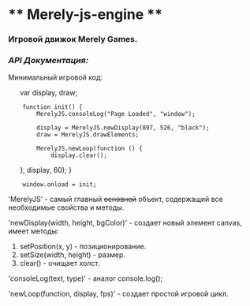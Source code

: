 # ** Merely-js-engine **
### Игровой движок Merely Games.

### *API Документация:*
Минимальный игровой код:

        var display, draw;

        function init() {
        	MerelyJS.consoleLog("Page Loaded", "window");

        	display = MerelyJS.newDisplay(897, 526, "black");
        	draw = MerelyJS.drawElements;

        	MerelyJS.newLoop(function () {
        		display.clear();
            
        	}, display, 60);
        }

    	window.onload = init;
      
'MerelyJS' - самый главный ~~основной~~ объект, содержащий все необходимые свойства и методы.

'newDisplay(width, height, bgColor)' - создает новый элемент canvas, имеет методы:
1. setPosition(x, y) - позиционирование.
2. setSize(width, height) - размер.
3. clear() - очищает холст.

'consoleLog(text, type)' - аналог console.log();

'newLoop(function, display, fps)' - создает простой игровой цикл.
